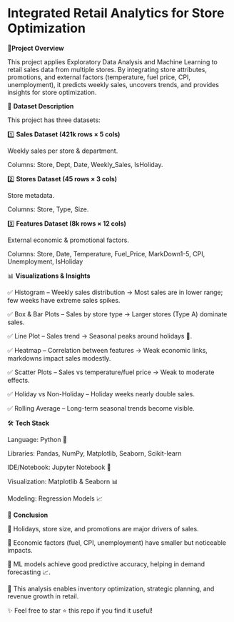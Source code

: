 # Integrated Retail Analytics for Store Optimization

📌**Project Overview**  

This project applies Exploratory Data Analysis and Machine Learning to retail sales data from multiple stores. By integrating store attributes, promotions, and external factors (temperature, fuel price, CPI, unemployment), it predicts weekly sales, uncovers trends, and provides insights for store optimization.

📂 **Dataset Description**

This project has three datasets:

1️⃣ **Sales Dataset (421k rows × 5 cols)**

Weekly sales per store & department.

Columns: Store, Dept, Date, Weekly_Sales, IsHoliday.

2️⃣ **Stores Dataset (45 rows × 3 cols)**

Store metadata.

Columns: Store, Type, Size.

3️⃣ **Features Dataset (8k rows × 12 cols)**

External economic & promotional factors.

Columns: Store, Date, Temperature, Fuel_Price, MarkDown1-5, CPI, Unemployment, IsHoliday

📊 **Visualizations & Insights**

✅ Histogram – Weekly sales distribution → Most sales are in lower range; few weeks have extreme sales spikes.

✅ Box & Bar Plots – Sales by store type → Larger stores (Type A) dominate sales.

✅ Line Plot – Sales trend → Seasonal peaks around holidays 🎉.

✅ Heatmap – Correlation between features → Weak economic links, markdowns impact sales modestly.

✅ Scatter Plots – Sales vs temperature/fuel price → Weak to moderate effects.

✅ Holiday vs Non-Holiday – Holiday weeks nearly double sales.

✅ Rolling Average – Long-term seasonal trends become visible.

🛠 **Tech Stack**

Language: Python 🐍

Libraries: Pandas, NumPy, Matplotlib, Seaborn, Scikit-learn

IDE/Notebook: Jupyter Notebook 📓

Visualization: Matplotlib & Seaborn 📊

Modeling: Regression Models 📈

🏁 **Conclusion**

🔹 Holidays, store size, and promotions are major drivers of sales.

🔹 Economic factors (fuel, CPI, unemployment) have smaller but noticeable impacts.

🔹 ML models achieve good predictive accuracy, helping in demand forecasting 📈.

🔹 This analysis enables inventory optimization, strategic planning, and revenue growth in retail.


✨ Feel free to star ⭐ this repo if you find it useful!
